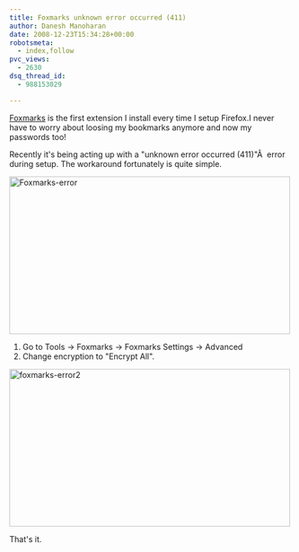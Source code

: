 ```yaml
---
title: Foxmarks unknown error occurred (411)
author: Danesh Manoharan
date: 2008-12-23T15:34:28+00:00
robotsmeta:
  - index,follow
pvc_views:
  - 2630
dsq_thread_id:
  - 988153029

---
```

[Foxmarks][1] is the first extension I install every time I setup Firefox.I never have to worry about loosing my bookmarks anymore and now my passwords too!

Recently it's being acting up with a "unknown error occurred (411)"Â  error during setup. The workaround fortunately is quite simple.

[<img loading="lazy" src="http://farm4.static.flickr.com/3090/3130353505_8ff4eb7f5d.jpg" alt="Foxmarks-error" width="500" height="281" />][2]

1. Go to Tools -> Foxmarks -> Foxmarks Settings -> Advanced  
2. Change encryption to "Encrypt All".

[<img loading="lazy" src="http://farm4.static.flickr.com/3124/3130353501_cef3692233.jpg" alt="foxmarks-error2" width="500" height="281" />][3]

That's it.

 [1]: http://www.foxmarks.com/
 [2]: http://www.flickr.com/photos/dannyportal/3130353505/ "Foxmarks-error by Danesh Manoharan, on Flickr"
 [3]: http://www.flickr.com/photos/dannyportal/3130353501/ "foxmarks-error2 by Danesh Manoharan, on Flickr"